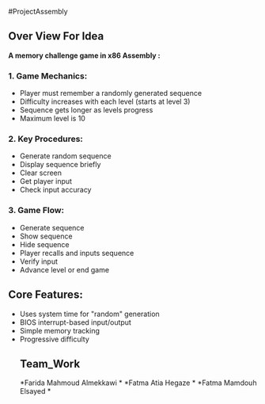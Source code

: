 
#ProjectAssembly 
## Over View For Idea

**A memory challenge game in x86 Assembly :**

### 1. Game Mechanics:
- Player must remember a randomly generated sequence
- Difficulty increases with each level (starts at level 3)
- Sequence gets longer as levels progress
- Maximum level is 10

### 2. Key Procedures:
- Generate random sequence
- Display sequence briefly
- Clear screen
- Get player input
- Check input accuracy

### 3. Game Flow:
- Generate sequence
- Show sequence
- Hide sequence
- Player recalls and inputs sequence
- Verify input
- Advance level or end game

## Core Features:
- Uses system time for "random" generation
- BIOS interrupt-based input/output
- Simple memory tracking
- Progressive difficulty
  ## Team_Work
  *Farida Mahmoud Almekkawi *
  *Fatma Atia Hegaze *
  *Fatma Mamdouh Elsayed *
